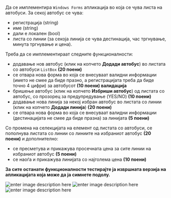 Да се имплементира `Windows Forms` апликација во која се чува листа на автобуси. За секој автобус се чува:

- регистрација (string)
- име (string)
- дали е локален (bool)
- листа со линии (за секоја линија се чува дестинација, час тргнување, минута тргнување и цена).

Треба да се имплементираат следните функционалности:

- додавање нов автобус (клик на копчето **Додади автобус**) во листата со автобуси `ListBox` **(20 поени)**
 - се отвара нова форма во која се внесуваат валидни информации (името не смее да биде празно, а регистрацијата треба да биде точно 4 цифри) за автобусот **(10 поени) валидација**
- бришење автобус (клик на копчето **Избриши автобус**) од листата со автобус, со прозорец за предупредување (YES/NO) **(10 поени)**
- додавање нова линија за некој избран автобус во листата со линии (клик на копчето **Додади линија**) **(20 поени)**
 - се отвара нова форма во која се внесуваат валидни информации (дестинацијата не смее да биде празна) за линијата **(5 поени)**

Со промена на селекцијата на елемент од листата со автобуси, се пополнува листата со линии со линиите на избраниот автобус **(20 поени)** и дополнително:

- се пресметува и прикажува просечната цена за сите линии на избраниот автобус **(5 поени)**
- се наоѓа и прикажува линијата со најголема цена **(10 поени)**

**За сите останати функционалности тестирајте ја извршната верзија на апликацијата која може да ја симнете подолу.**

![enter image description here](https://github.com/finki-mk/VP/blob/master/Ispitni/Busses/main.PNG)
![enter image description here](https://github.com/finki-mk/VP/blob/master/Ispitni/Busses/new_bus.PNG)
![enter image description here](https://github.com/finki-mk/VP/blob/master/Ispitni/Busses/new_line.PNG)
